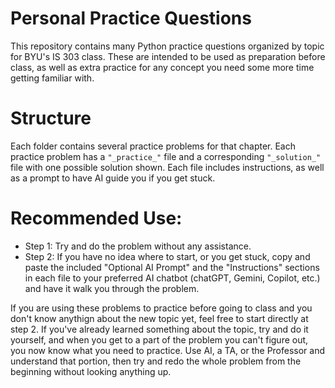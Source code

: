 # Personal Practice Questions
This repository contains many Python practice questions organized by topic for BYU's IS 303 class. These are intended to be used as preparation before class, as well as extra practice for any concept you need some more time getting familiar with.

# Structure
Each folder contains several practice problems for that chapter. Each practice problem has a `"_practice_"` file and a corresponding `"_solution_"` file with one possible solution shown. Each file includes instructions, as well as a prompt to have AI guide you if you get stuck.

# Recommended Use:
- Step 1: Try and do the problem without any assistance.
- Step 2: If you have no idea where to start, or you get stuck, copy and paste the included "Optional AI Prompt" and the "Instructions" sections in each file to your preferred AI chatbot (chatGPT, Gemini, Copilot, etc.) and have it walk you through the problem.

If you are using these problems to practice before going to class and you don't know anythign about the new topic yet, feel free to start directly at step 2. If you've already learned something about the topic, try and do it yourself, and when you get to a part of the problem you can't figure out, you now know what you need to practice. Use AI, a TA, or the Professor and understand that portion, then try and redo the whole problem from the beginning without looking anything up.
